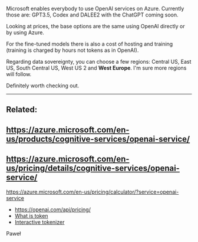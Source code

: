 Microsoft enables everybody to use OpenAI services on Azure. Currently
those are: GPT3.5, Codex and DALEE2 with the ChatGPT coming soon.

Looking at prices, the base options are the same using OpenAI directly or
by using Azure.

For the fine-tuned models there is also a cost of hosting and training
(training is charged by hours not tokens as in OpenAI).

Regarding data sovereignty, you can choose a few regions: Central US, East
US, South Central US, West US 2 and **West Europe**. I'm sure more regions
will follow.

Definitely worth checking out.

---

Related:
-
https://azure.microsoft.com/en-us/products/cognitive-services/openai-service/
-
https://azure.microsoft.com/en-us/pricing/details/cognitive-services/openai-service/
-
https://azure.microsoft.com/en-us/pricing/calculator/?service=openai-service
- https://openai.com/api/pricing/
- [What is token](https://openai.com/api/pricing/#faq-token)
- [Interactive tokenizer](https://beta.openai.com/tokenizer)

Paweł
